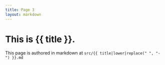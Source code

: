 ```yaml
---
title: Page 3
layout: markdown
---
```


# This is {{ title }}.

This page is authored in markdown at `src/{{ title|lower|replace(" ", "-") }}.md`
